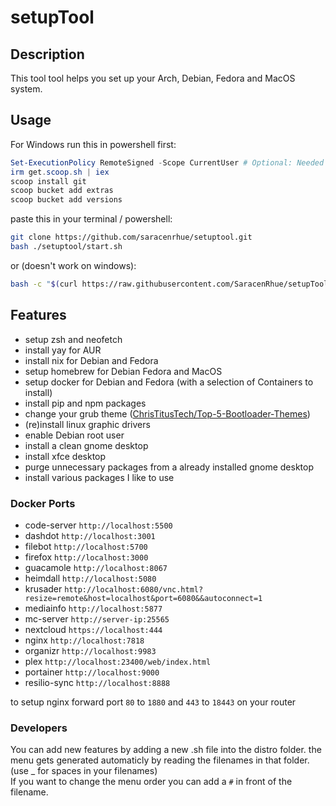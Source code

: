 # setupTool

## Description

This tool tool helps you set up your Arch, Debian, Fedora and MacOS system.<br>

## Usage

For Windows run this in powershell first:

```powershell
Set-ExecutionPolicy RemoteSigned -Scope CurrentUser # Optional: Needed to run a remote script the first time
irm get.scoop.sh | iex
scoop install git
scoop bucket add extras
scoop bucket add versions
```

paste this in your terminal / powershell:

```bash
git clone https://github.com/saracenrhue/setuptool.git
bash ./setuptool/start.sh
```

or (doesn't work on windows):

```bash
bash -c "$(curl https://raw.githubusercontent.com/SaracenRhue/setupTool/main/cstart.sh)"
```

## Features

* setup zsh and neofetch
* install yay for AUR
* install nix for Debian and Fedora
* setup homebrew for Debian Fedora and MacOS
* setup docker for Debian and Fedora (with a selection of Containers to install)
* install pip and npm packages
* change your grub theme ([ChrisTitusTech/Top-5-Bootloader-Themes](https://github.com/ChrisTitusTech/Top-5-Bootloader-Themes))
* (re)install linux graphic drivers
* enable Debian root user
* install a clean gnome desktop
* install xfce desktop
* purge unnecessary packages from a already installed gnome desktop
* install various packages I like to use

### Docker Ports

* code-server `http://localhost:5500`
* dashdot `http://localhost:3001`
* filebot `http://localhost:5700`
* firefox `http://localhost:3000`
* guacamole `http://localhost:8067`
* heimdall `http://localhost:5080`
* krusader `http://localhost:6080/vnc.html?resize=remote&host=localhost&port=6080&&autoconnect=1`
* mediainfo `http://localhost:5877`
* mc-server `http://server-ip:25565`
* nextcloud `https://localhost:444`
* nginx `http://localhost:7818`
* organizr `http://localhost:9983`
* plex `http://localhost:23400/web/index.html`
* portainer `http://localhost:9000`
* resilio-sync `http://localhost:8888`

to setup nginx forward port `80` to `1880` and `443` to `18443` on your router

### Developers

You can add new features by adding a new .sh file into the distro folder.
the menu gets generated automaticly by reading the filenames in that folder.
(use _ for spaces in your filenames)<br/>
If you want to change the menu order you can add a `#` in front of the filename.

